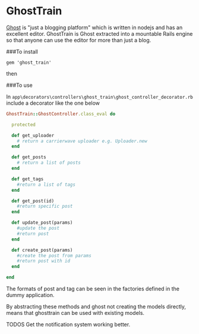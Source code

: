 # GhostTrain
[Ghost](https://ghost.org/) is "just a blogging platform" which is written in nodejs and has an excellent editor. GhostTrain is Ghost extracted into a mountable Rails engine so that anyone can use the editor for more than just a blog.

###To install

```
gem 'ghost_train'
```

then

###To use

In ```app\decorators\controllers\ghost_train\ghost_controller_decorator.rb``` include a decorator like the one below


```ruby
GhostTrain::GhostController.class_eval do

  protected

  def get_uploader
    # return a carrierwave uploader e.g. Uploader.new
  end

  def get_posts
    # return a list of posts
  end

  def get_tags
    #return a list of tags
  end

  def get_post(id)
    #return specific post
  end

  def update_post(params)
    #update the post
    #return post
  end

  def create_post(params)
    #create the post from params
    #return post with id
  end

end
```

The formats of post and tag can be seen in the factories defined in the dummy application.

By abstracting these methods and ghost not creating the models directly, means that ghosttrain can be used with existing models.

TODOS
Get the notification system working better.